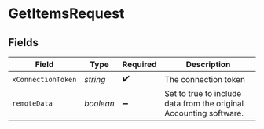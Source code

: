 # GetItemsRequest


## Fields

| Field                                                              | Type                                                               | Required                                                           | Description                                                        |
| ------------------------------------------------------------------ | ------------------------------------------------------------------ | ------------------------------------------------------------------ | ------------------------------------------------------------------ |
| `xConnectionToken`                                                 | *string*                                                           | :heavy_check_mark:                                                 | The connection token                                               |
| `remoteData`                                                       | *boolean*                                                          | :heavy_minus_sign:                                                 | Set to true to include data from the original Accounting software. |